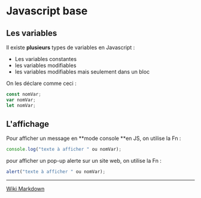 # Javascript base

## Les variables

Il existe **plusieurs** types de variables en Javascript :

+ Les variables constantes
+ les variables modifiables
+ les variables modifiables mais seulement dans un bloc

On les déclare comme ceci :

```javascript
const nomVar;
var nomVar;
let nomVar;
```

## L'affichage

Pour afficher un message en **mode console **en JS, on utilise la Fn :

```javascript
console.log("texte à afficher " ou nomVar);
```

pour afficher un pop-up alerte sur un site web, on utilise la Fn : 

```javascript
alert("texte à afficher " ou nomVar);
```









----------------------------------------------

[Wiki Markdown](https://daringfireball.net/projects/markdown/basics "Markdown")

